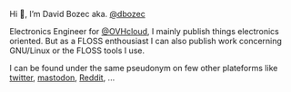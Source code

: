 Hi 👋, I’m David Bozec aka. [@dbozec](https://github.com/dbozec/)

Electronics Engineer for [@OVHcloud](https://github.com/ovh), I mainly publish things electronics oriented. But as a FLOSS enthousiast I can also publish work concerning GNU/Linux or the FLOSS tools I use.

I can be found under the same pseudonym on few other plateforms like [twitter](https://twitter.com/dbozec), [mastodon](https://framapiaf.org/@dbozec), [Reddit](https://www.reddit.com/user/dbozec), ...
